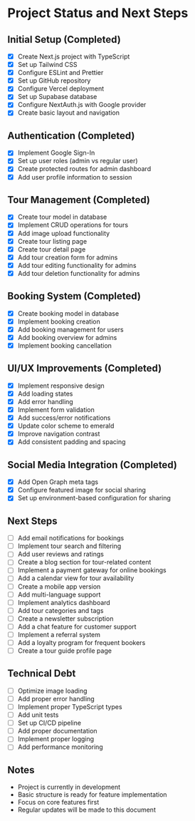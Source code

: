 # Project Status and Next Steps

## Initial Setup (Completed)
- [x] Create Next.js project with TypeScript
- [x] Set up Tailwind CSS
- [x] Configure ESLint and Prettier
- [x] Set up GitHub repository
- [x] Configure Vercel deployment
- [x] Set up Supabase database
- [x] Configure NextAuth.js with Google provider
- [x] Create basic layout and navigation

## Authentication (Completed)
- [x] Implement Google Sign-In
- [x] Set up user roles (admin vs regular user)
- [x] Create protected routes for admin dashboard
- [x] Add user profile information to session

## Tour Management (Completed)
- [x] Create tour model in database
- [x] Implement CRUD operations for tours
- [x] Add image upload functionality
- [x] Create tour listing page
- [x] Create tour detail page
- [x] Add tour creation form for admins
- [x] Add tour editing functionality for admins
- [x] Add tour deletion functionality for admins

## Booking System (Completed)
- [x] Create booking model in database
- [x] Implement booking creation
- [x] Add booking management for users
- [x] Add booking overview for admins
- [x] Implement booking cancellation

## UI/UX Improvements (Completed)
- [x] Implement responsive design
- [x] Add loading states
- [x] Add error handling
- [x] Implement form validation
- [x] Add success/error notifications
- [x] Update color scheme to emerald
- [x] Improve navigation contrast
- [x] Add consistent padding and spacing

## Social Media Integration (Completed)
- [x] Add Open Graph meta tags
- [x] Configure featured image for social sharing
- [x] Set up environment-based configuration for sharing

## Next Steps
- [ ] Add email notifications for bookings
- [ ] Implement tour search and filtering
- [ ] Add user reviews and ratings
- [ ] Create a blog section for tour-related content
- [ ] Implement a payment gateway for online bookings
- [ ] Add a calendar view for tour availability
- [ ] Create a mobile app version
- [ ] Add multi-language support
- [ ] Implement analytics dashboard
- [ ] Add tour categories and tags
- [ ] Create a newsletter subscription
- [ ] Add a chat feature for customer support
- [ ] Implement a referral system
- [ ] Add a loyalty program for frequent bookers
- [ ] Create a tour guide profile page

## Technical Debt
- [ ] Optimize image loading
- [ ] Add proper error handling
- [ ] Implement proper TypeScript types
- [ ] Add unit tests
- [ ] Set up CI/CD pipeline
- [ ] Add proper documentation
- [ ] Implement proper logging
- [ ] Add performance monitoring

## Notes
- Project is currently in development
- Basic structure is ready for feature implementation
- Focus on core features first
- Regular updates will be made to this document